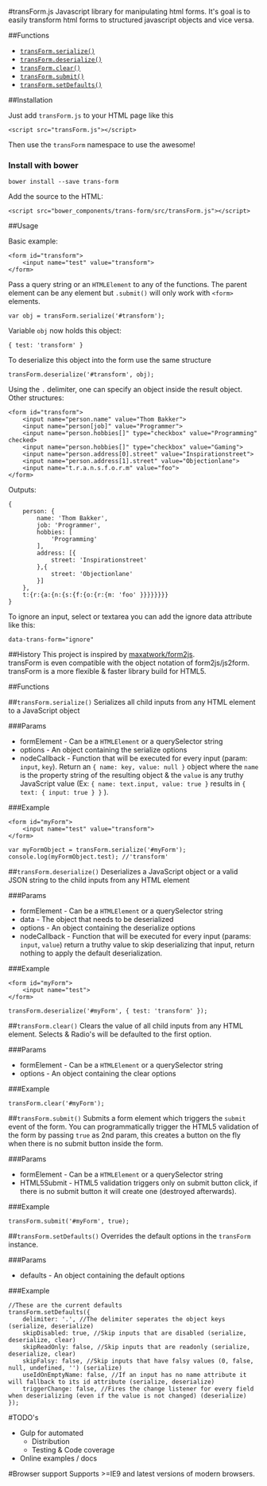 #transForm.js
Javascript library for manipulating html forms.
It's goal is to easily transform html forms to structured javascript objects and vice versa.

##Functions

- [`transForm.serialize()`](#serialize)
- [`transForm.deserialize()`](#deserialize)
- [`transForm.clear()`](#clear)
- [`transForm.submit()`](#submit)
- [`transForm.setDefaults()`](#setdefaults)

##Installation

Just add `transForm.js` to your HTML page like this

	<script src="transForm.js"></script>
    
Then use the `transForm` namespace to use the awesome!


### Install with bower

    bower install --save trans-form
    
Add the source to the HTML:
    
    <script src="bower_components/trans-form/src/transForm.js"></script>

##Usage

Basic example:

	<form id="transform">
		<input name="test" value="transform">
	</form>

Pass a query string or an `HTMLElement` to any of the functions.
The parent element can be any element but `.submit()` will only work with `<form>` elements.

	var obj = transForm.serialize('#transform');

Variable `obj` now holds this object:

	{ test: 'transform' }

To deserialize this object into the form use the same structure

	transForm.deserialize('#transform', obj);

Using the `.` delimiter, one can specify an object inside the result object.
Other structures:

	<form id="transform">
		<input name="person.name" value="Thom Bakker">
		<input name="person[job]" value="Programmer">
		<input name="person.hobbies[]" type="checkbox" value="Programming" checked>
		<input name="person.hobbies[]" type="checkbox" value="Gaming">
		<input name="person.address[0].street" value="Inspirationstreet">
		<input name="person.address[1].street" value="Objectionlane">
		<input name="t.r.a.n.s.f.o.r.m" value="foo">
	</form>

Outputs:

	{
		person: {
			name: 'Thom Bakker',
			job: 'Programmer',
			hobbies: [
				'Programming'
			],
			address: [{
				street: 'Inspirationstreet'
			},{
				street: 'Objectionlane'
			}]
		},
		t:{r:{a:{n:{s:{f:{o:{r:{m: 'foo' }}}}}}}}
	}

To ignore an input, select or textarea you can add the ignore data attribute like this:

    data-trans-form="ignore"

##History
This project is inspired by [maxatwork/form2js](https://github.com/maxatwork/form2js).  
transForm is even compatible with the object notation of form2js/js2form.
transForm is a more flexible & faster library build for HTML5. 

##Functions

##<a name="serialize"></a>`transForm.serialize()`
Serializes all child inputs from any HTML element to a JavaScript object

###Params

- formElement - Can be a `HTMLElement` or a querySelector string
- options - An object containing the serialize options
- nodeCallback - Function that will be executed for every input (param: `input`, `key`). Return an `{ name: key, value: null }` object where the `name` is the property string of the resulting object & the `value` is any truthy JavaScript value (Ex: `{ name: text.input, value: true }` results in `{ text: { input: true } }` ). 

###Example

	<form id="myForm">
		<input name="test" value="transform">
	</form>

	var myFormObject = transForm.serialize('#myForm');
	console.log(myFormObject.test); //'transform'

##<a name="deserialize">`transForm.deserialize()`
Deserializes a JavaScript object or a valid JSON string to the child inputs from any HTML element

###Params

- formElement - Can be a `HTMLElement` or a querySelector string
- data - The object that needs to be deserialized
- options - An object containing the deserialize options
- nodeCallback - Function that will be executed for every input (params: `input`, `value`) return a truthy value to skip deserializing that input, return nothing to apply the default deserialization.

###Example

	<form id="myForm">
		<input name="test">
	</form>

	transForm.deserialize('#myForm', { test: 'transform' });

##<a name="clear">`transForm.clear()`
Clears the value of all child inputs from any HTML element. Selects & Radio's will be defaulted to the first option.

###Params

- formElement - Can be a `HTMLElement` or a querySelector string
- options - An object containing the clear options

###Example

	transForm.clear('#myForm');

##<a name="submit">`transForm.submit()`
Submits a form element which triggers the `submit` event of the form. You can programmatically trigger the HTML5 validation of the form by passing `true` as 2nd param, this creates a button on the fly when there is no submit button inside the form.

###Params

- formElement - Can be a `HTMLElement` or a querySelector string
- HTML5Submit - HTML5 validation triggers only on submit button click, if there is no submit button it will create one (destroyed afterwards).

###Example

	transForm.submit('#myForm', true);
    
##<a name="setdefaults">`transForm.setDefaults()`
Overrides the default options in the `transForm` instance.

###Params

- defaults - An object containing the default options

###Example

	//These are the current defaults
	transForm.setDefaults({
		delimiter: '.', //The delimiter seperates the object keys (serialize, deserialize)
		skipDisabled: true, //Skip inputs that are disabled (serialize, deserialize, clear)
		skipReadOnly: false, //Skip inputs that are readonly (serialize, deserialize, clear)
		skipFalsy: false, //Skip inputs that have falsy values (0, false, null, undefined, '') (serialize)
		useIdOnEmptyName: false, //If an input has no name attribute it will fallback to its id attribute (serialize, deserialize)
        triggerChange: false, //Fires the change listener for every field when deserializing (even if the value is not changed) (deserialize)
	});

#TODO's

- Gulp for automated
	- Distribution
	- Testing & Code coverage
- Online examples / docs
	

#Browser support
Supports >=IE9 and latest versions of modern browsers.